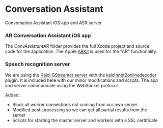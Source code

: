 # Conversation Assistant

Conversation Assistant iOS app and ASR server

### AR Conversation Assistant iOS app

The *ConvAssistantAR* folder provides the full Xcode project and source code for the application. The Apple [ARKit](https://developer.apple.com/arkit/) is used for the "AR" functionality.


### Speech recognition server

We are using the [Kaldi GStreamer server](https://github.com/alumae/kaldi-gstreamer-server) with the [kaldinnet2onlinedecoder](https://github.com/alumae/gst-kaldi-nnet2-online) plugin. It is included here with our minor modifications and scripts. The app and server communicate using the WebSocket protocol.

Added:
- Block all worker connections not coming from our own server
- Modified post-processing so we can get all partial results from the server 
- Scripts for starting the master server and workers with a SSL certificate